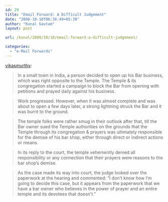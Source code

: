 ```yaml
---
id: 29
title: "Email Forward: A Difficult Judgement"
date: "2008-10-10T06:36:49+05:30"
author: "Kunal Gautam"
layout: post

url: /kunal/2008/10/10/email-forward-a-difficult-judgement/

categories:
  - "e-Mail Forwards"
---
```


[vikasmurthy](http://vikasmurthy.tumblr.com/post/53507741/email-forward-a-difficult-judgement):

> In a small town in India, a person decided to open up his Bar business, which was right opposite to the Temple. The Temple &amp; its congregation started a campaign to block the Bar from opening with petitions and prayed daily against his business.

> Work progressed. However, when it was almost complete and was about to open a few days later, a strong lightning struck the Bar and it was burnt to the ground.

> The temple folks were rather smug in their outlook after that, till the Bar owner sued the Temple authorities on the grounds that the Temple through its congregation &amp; prayers was ultimately responsible for the demise of his bar shop, either through direct or indirect actions or means.

> In its reply to the court, the temple vehemently denied all responsibility or any connection that their prayers were reasons to the bar shop’s demise.

> As the case made its way into court, the judge looked over the paperwork at the hearing and commented: “I don’t know how I’m going to decide this case, but it appears from the paperwork that we have a bar owner who believes in the power of prayer and an entire temple and its devotees that doesn’t.”
